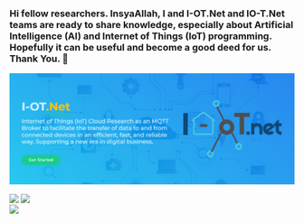 ### Hi fellow researchers. InsyaAllah, I and I-OT.Net and IO-T.Net teams are ready to share knowledge, especially about Artificial Intelligence (AI) and Internet of Things (IoT) programming. Hopefully it can be useful and become a good deed for us. Thank You. 👋

<p align="center">
  <img src="https://github.com/bsrahmat/bsrahmat/blob/main/latar1.jpg" alt="" class="img-responsive" width="990">
</p>

<div class='container'>
<img style="height: auto; width: 55%;" class="img" src="https://github-readme-stats.vercel.app/api?username=bsrahmat&show_icons=true&theme=blue-green" />
<img style="height: auto; width: 44%;" class="img" src="https://github-readme-stats.vercel.app/api/top-langs/?username=bsrahmat&theme=radical&layout=compact" />
</div>
<div class='container'>
<img style="height: 400; width: 100%;" class="img" src="http://github-readme-streak-stats.herokuapp.com?user=bsrahmat&theme=dark&background=000000)" />
</div>

<!--
**bsrahmat/bsrahmat** is a ✨ _special_ ✨ repository because its `README.md` (this file) appears on your GitHub profile.

Here are some ideas to get you started:

- 🔭 I’m currently working on ...
- 🌱 I’m currently learning ...
- 👯 I’m looking to collaborate on ...
- 🤔 I’m looking for help with ...
- 💬 Ask me about ...
- 📫 How to reach me: ...
- 😄 Pronouns: ...
- ⚡ Fun fact: ...
-->

